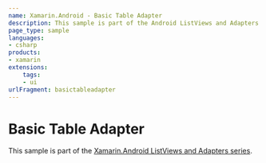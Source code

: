 ```yaml
---
name: Xamarin.Android - Basic Table Adapter
description: This sample is part of the Android ListViews and Adapters series (UI)
page_type: sample
languages:
- csharp
products:
- xamarin
extensions:
    tags:
    - ui
urlFragment: basictableadapter
---
```

# Basic Table Adapter

This sample is part of the [Xamarin.Android ListViews and Adapters series](https://docs.microsoft.com/xamarin/android/user-interface/layouts/list-view/). 
